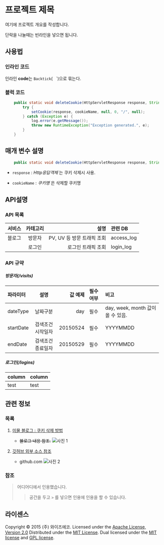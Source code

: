 프로젝트 제목
======================
여기에 프로젝트 개요를 작성합니다.

단락을 나눌때는 빈라인을 넣으면 됩니다.

사용법
---
### 인라인 코드
인라인 **code**는 `Backtick`(` ` `)으로 묶는다.

### 블럭 코드
```java
	public static void deleteCookie(HttpServletResponse response, String cookieName) {
		try {
			setCookie(response, cookieName, null, 0, "/", null);
		} catch (Exception e) {
			log.error(e.getMessage());
			throw new RuntimeException("Exception generated.", e);
		}
	}
```
매개 변수 설명
---
```java
    public static void deleteCookie(HttpServletResponse response, String cookieName)
```
+   `response` :
    _Http응답객체_ 는  쿠키 삭제시 사용.

+   `cookieName` :
    _쿠키명_ 은 삭제할 쿠키명

API설명
---
### API 목록
| 서비스  | 카테고리  | 설명                    | 관련 DB    |
| :---- |:-------:| ---------------------: | :-------- |
| 블로그  | 방문자    | PV, UV 등 방문 트래픽 조회 | access_log|
|       | 로그인    | 로그인 트래픽 조회         | login_log |
### API 규약
##### 방문자(/visits)
| 파라미터    | 설명          | 값 예제    | 필수여부| 비고                          |
| :-------- |:------------:| --------:| :-----| :----------------------------|
| dateType  | 날짜구분       | day      | 필수   | day, week, month 값이 올 수 있음.|
| startDate | 검색조건 시작일자| 20150524 | 필수   | YYYYMMDD                      |
| endDate   | 검색조건 종료일자| 20150529 | 필수   | YYYYMMDD                      |
##### 로그인(/logins)
| column | column |
|--------|--------|
|  test  |  test  |

관련 정보
---
### 목록
1. [미물 블로그 : 쿠키 삭제 방법](http://mimul.com/)
    * ~~블로그 내용 참조.~~
    ![사진 1](https://avatars0.githubusercontent.com/u/6541847?v=3)

2. [깃허브 외부 소스 참조][link]
    * github.com
    ![사진 2][image]

  [link]: http://github.com
  [image]: https://avatars2.githubusercontent.com/u/9919?v=3

### 참조
> 어디어디에서 인용했습니다.
>
> > 공간을 두고 `>` 를 넣으면 인용에 인용을 할 수 있습니다.

라이센스
---
Copyright &copy; 2015 (주) 와이즈에코.
Licensed under the [Apache License, Version 2.0][Apache]
Distributed under the [MIT License][mit].
Dual licensed under the [MIT license][MIT] and [GPL license][GPL].

[Apache]: http://www.apache.org/licenses/LICENSE-2.0
[MIT]: http://www.opensource.org/licenses/mit-license.php
[GPL]: http://www.gnu.org/licenses/gpl.html
